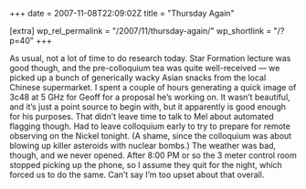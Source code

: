 +++
date = 2007-11-08T22:09:02Z
title = "Thursday Again"

[extra]
wp_rel_permalink = "/2007/11/thursday-again/"
wp_shortlink = "/?p=40"
+++

As usual, not a lot of time to do research today. Star Formation lecture was
good though, and the pre-colloquium tea was quite well-received — we picked up
a bunch of generically wacky Asian snacks from the local Chinese supermarket.
I spent a couple of hours generating a quick image of 3c48 at 5 GHz for Geoff
for a proposal he’s working on. It wasn’t beautiful, and it’s just a point
source to begin with, but it apparently is good enough for his purposes. That
didn’t leave time to talk to Mel about automated flagging though.  Had to
leave colloquium early to try to prepare for remote observing on the Nickel
tonight. (A shame, since the colloquium was about blowing up killer asteroids
with nuclear bombs.) The weather was bad, though, and we never opened. After
8:00 PM or so the 3 meter control room stopped picking up the phone, so I
assume they quit for the night, which forced us to do the same. Can’t say I’m
too upset about that overall.
